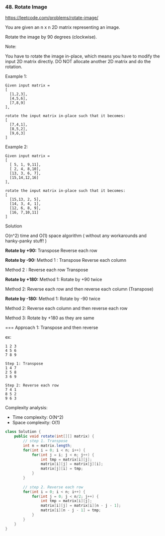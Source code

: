 ### 48. Rotate Image

https://leetcode.com/problems/rotate-image/

You are given an n x n 2D matrix representing an image.

Rotate the image by 90 degrees (clockwise).

Note:

You have to rotate the image in-place, which means you have to modify the input 2D matrix directly. DO NOT allocate another 2D matrix and do the rotation.

Example 1:
```
Given input matrix = 
[
  [1,2,3],
  [4,5,6],
  [7,8,9]
],

rotate the input matrix in-place such that it becomes:
[
  [7,4,1],
  [8,5,2],
  [9,6,3]
]
```
Example 2:
```
Given input matrix =
[
  [ 5, 1, 9,11],
  [ 2, 4, 8,10],
  [13, 3, 6, 7],
  [15,14,12,16]
], 

rotate the input matrix in-place such that it becomes:
[
  [15,13, 2, 5],
  [14, 3, 4, 1],
  [12, 6, 8, 9],
  [16, 7,10,11]
]
```

Solution

O(n^2) time and O(1) space algorithm ( without any workarounds and hanky-panky stuff! )

**Rotate by +90:**
Transpose
Reverse each row

**Rotate by -90:**
Method 1 :
Transpose
Reverse each column

Method 2 :
Reverse each row
Transpose

**Rotate by +180:**
Method 1: Rotate by +90 twice

Method 2: Reverse each row and then reverse each column (Transpose)

**Rotate by -180:**
Method 1: Rotate by -90 twice

Method 2: Reverse each column and then reverse each row

Method 3: Rotate by +180 as they are same

=== 
Approach 1: Transpose and then reverse

ex:
```
1 2 3
4 5 6
7 8 9

Step 1: Transpose
1 4 7
2 5 8
3 6 9

Step 2: Reverse each row
7 4 1
8 5 2
9 6 3
```
Complexity analysis:
- Time complexity: O(N^2)
- Space complexity: O(1)

```java
class Solution {
    public void rotate(int[][] matrix) {
        // step 1. Transpose
        int n = matrix.length;
        for(int i = 0; i < n; i++) {
            for(int j = i; j < n; j++) {
                int tmp = matrix[i][j];
                matrix[i][j] = matrix[j][i];
                matrix[j][i] = tmp;
            }
        }
        
        // step 2. Reverse each row
        for(int i = 0; i < n; i++) {
            for(int j = 0; j < n/2; j++) {
                int tmp = matrix[i][j];
                matrix[i][j] = matrix[i][n - j - 1];
                matrix[i][n - j - 1] = tmp;
            }
        }
    }
}
```